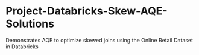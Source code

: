 # Project-Databricks-Skew-AQE-Solutions
Demonstrates AQE to optimize skewed joins using the Online Retail Dataset in Databricks
